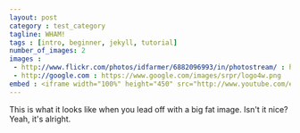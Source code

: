 ```yaml
---
layout: post
category : test_category
tagline: WHAM!
tags : [intro, beginner, jekyll, tutorial]
number_of_images: 2
images :
 - http://www.flickr.com/photos/idfarmer/6882096993/in/photostream/ : http://farm8.staticflickr.com/7209/6882096993_633bc9a2c5.jpg
 - http://google.com : https://www.google.com/images/srpr/logo4w.png
embed : <iframe width="100%" height="450" src="http://www.youtube.com/embed/j-NxkxgMlXE?rel=0" frameborder="0" allowfullscreen></iframe>
---
```


This is what it looks like when you lead off with a big fat image. Isn't it nice?
Yeah, it's alright.

